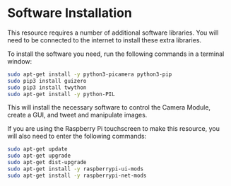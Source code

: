 # Software Installation
This resource requires a number of additional software libraries. You will need to be connected to the internet to install these extra libraries.

To install the software you need, run the following commands in a terminal window:

```bash
sudo apt-get install -y python3-picamera python3-pip
sudo pip3 install guizero
sudo pip3 install twython
sudo apt-get install -y python-PIL
```

This will install the necessary software to control the Camera Module, create a GUI, and tweet and manipulate images.

If you are using the Raspberry Pi touchscreen to make this resource, you will also need to enter the following commands:

```bash
sudo apt-get update
sudo apt-get upgrade
sudo apt-get dist-upgrade
sudo apt-get install -y raspberrypi-ui-mods
sudo apt-get install -y raspberrypi-net-mods
```
